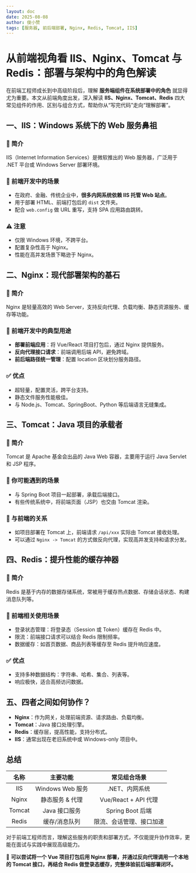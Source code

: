 ```yaml
---
layout: doc
date: 2025-08-08
author: 俊小赞
tags: [服务器, 前后端部署, Nginx, Redis, Tomcat, IIS]
---
```


# 从前端视角看 IIS、Nginx、Tomcat 与 Redis：部署与架构中的角色解读

在前端工程师成长到中高级阶段后，理解 **服务端组件在系统部署中的角色** 就显得尤为重要。本文从前端角度出发，深入解读 **IIS、Nginx、Tomcat、Redis** 四大常见组件的作用、区别与组合方式，帮助你从“写完代码”走向“理解部署”。

## 一、IIS：Windows 系统下的 Web 服务鼻祖

### 🔹 简介

IIS（Internet Information Services）是微软推出的 Web 服务器，广泛用于 .NET 平台或 Windows Server 部署环境。

### 🔸 前端开发中的场景

- 在政府、金融、传统企业中，**很多内网系统依赖 IIS 托管 Web 站点**。
- 用于部署 HTML、前端打包后的 `dist` 文件夹。
- 配合 `web.config` 做 URL 重写，支持 SPA 应用路由跳转。

### ⚠️ 注意

- 仅限 Windows 环境，不跨平台。
- 配置复杂性高于 Nginx。
- 性能在高并发场景下略逊于 Nginx。

## 二、Nginx：现代部署架构的基石

### 🔹 简介

Nginx 是轻量高效的 Web Server，支持反向代理、负载均衡、静态资源服务、缓存等功能。

### 🔸 前端开发中的典型用途

- **部署前端应用**：将 Vue/React 项目打包后，通过 Nginx 提供服务。
- **反向代理接口请求**：前端调用后端 API，避免跨域。
- **前后端路径统一管理**：配置 location 区块划分服务路径。

### ✅ 优点

- 超轻量，配置灵活，跨平台支持。
- 静态文件服务性能极佳。
- 与 Node.js、Tomcat、SpringBoot、Python 等后端语言无缝集成。

## 三、Tomcat：Java 项目的承载者

### 🔹 简介

Tomcat 是 Apache 基金会出品的 Java Web 容器，主要用于运行 Java Servlet 和 JSP 程序。

### 🔸 你可能遇到的场景

- 与 Spring Boot 项目一起部署，承载后端接口。
- 有些传统系统中，将前端页面（JSP）也交由 Tomcat 渲染。

### 🔄 与前端的关系

- 如项目部署在 Tomcat 上，前端请求 `/api/xxx` 实际由 Tomcat 接收处理。
- 可以通过 `Nginx -> Tomcat` 的方式做反向代理，实现高并发支持和请求分发。

## 四、Redis：提升性能的缓存神器

### 🔹 简介

Redis 是基于内存的数据存储系统，常被用于缓存热点数据、存储会话状态、构建消息队列等。

### 🔸 前端相关使用场景

- 登录状态管理：将登录态（Session 或 Token）缓存在 Redis 中。
- 限流：前端接口请求可以结合 Redis 限制频率。
- 数据缓存：如首页数据、商品列表等缓存至 Redis 提升响应速度。

### ✅ 优点

- 支持多种数据结构：字符串、哈希、集合、列表等。
- 响应极快，适合高频访问数据。

## 五、四者之间如何协作？

- **Nginx**：作为网关，处理前端资源、请求路由、负载均衡。
- **Tomcat**：Java 接口处理引擎。
- **Redis**：缓存层，提高性能，支持分布式。
- **IIS**：通常出现在老旧系统中或 Windows-only 项目中。

## 总结

|  名称  |     主要功能     |       常见组合场景       |
| :----: | :--------------: | :----------------------: |
|  IIS   | Windows Web 服务 |      .NET、内网系统      |
| Nginx  | 静态服务 & 代理  |   Vue/React + API 代理   |
| Tomcat |  Java 接口服务   |     Spring Boot 后端     |
| Redis  |  缓存/消息队列   | 限流、会话管理、接口加速 |

对于前端工程师而言，理解这些服务的职责和部署方式，不仅能提升协作效率，更能在面试与实践中展现高级能力。

📌 **可以尝试将一个 Vue 项目打包后用 Nginx 部署，并通过反向代理调用一个本地的 Tomcat 接口，再结合 Redis 做登录态缓存，完整体验前后端部署闭环。**

